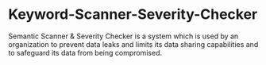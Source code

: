 # Keyword-Scanner-Severity-Checker
Semantic Scanner & Severity Checker is a system which is used by an organization to prevent data leaks and limits its data sharing capabilities and to safeguard its data from being compromised. 
